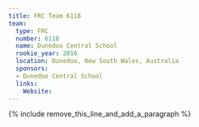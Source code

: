 ```yaml
---
title: FRC Team 6118
team:
  type: FRC
  number: 6118
  name: Dunedoo Central School
  rookie_year: 2016
  location: Dunedoo, New South Wales, Australia
  sponsors:
  - Dunedoo Central School
  links:
    Website:
---
```


{% include remove_this_line_and_add_a_paragraph %}